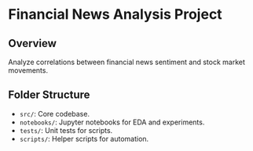 # Financial News Analysis Project

## Overview
Analyze correlations between financial news sentiment and stock market movements.

## Folder Structure
- `src/`: Core codebase.
- `notebooks/`: Jupyter notebooks for EDA and experiments.
- `tests/`: Unit tests for scripts.
- `scripts/`: Helper scripts for automation.
